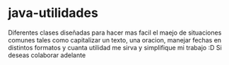 # java-utilidades
Diferentes clases diseñadas para hacer mas facil el maejo de situaciones comunes tales como capitalizar un texto, una oracion, manejar fechas en distintos formatos y cuanta utilidad me sirva y simplifique mi trabajo :D Si deseas colaborar adelante
